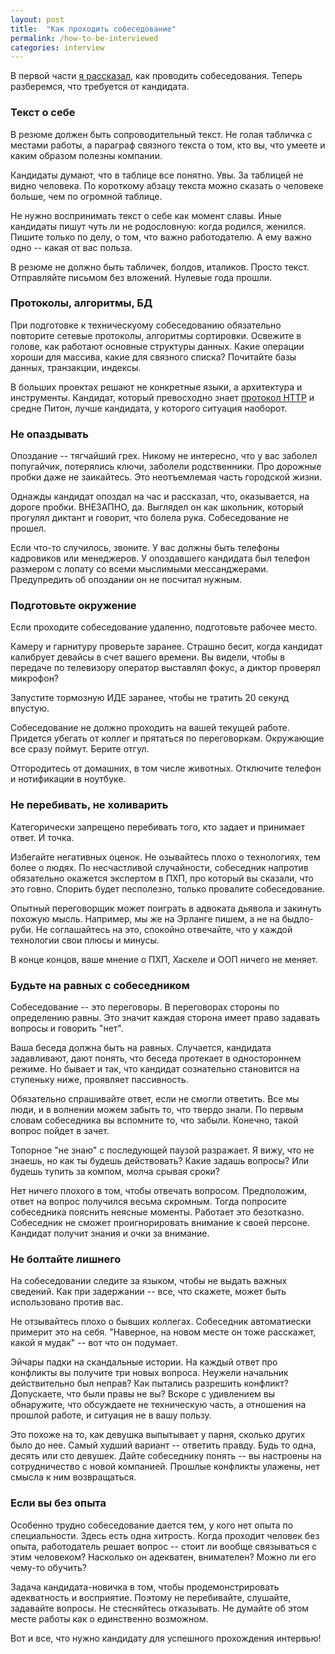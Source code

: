 ```yaml
---
layout: post
title:  "Как проходить собеседование"
permalink: /how-to-be-interviewed
categories: interview
---
```


В первой части [я рассказал][1stpart], как проводить
собеседования. Теперь разберемся, что требуется от кандидата.

### Текст о себе

В резюме должен быть сопроводительный текст. Не голая табличка с
местами работы, а параграф связного текста о том, кто вы, что умеете и
каким образом полезны компании.

Кандидаты думают, что в таблице все понятно. Увы. За таблицей не видно
человека. По короткому абзацу текста можно сказать о человеке больше,
чем по огромной таблице.

Не нужно воспринимать текст о себе как момент славы. Иные кандидаты
пишут чуть ли не родословную: когда родился, женился. Пишите только по
делу, о том, что важно работодателю. А ему важно одно -- какая от вас
польза.

В резюме не должно быть табличек, болдов, италиков. Просто
текст. Отправляйте письмом без вложений. Нулевые года прошли.

### Протоколы, алгоритмы, БД

При подготовке к техническуому собеседованию обязательно повторите
сетевые протоколы, алгоритмы сортировки. Освежите в голове, как
работают основные структуры данных. Какие операции хороши для массива,
какие для связного списка? Почитайте базы данных, транзакции, индексы.

В больших проектах решают не конкретные языки, а архитектура и
инструменты. Кандидат, который превосходно знает [протокол HTTP][http]
и средне Питон, лучше кандидата, у которого ситуация наоборот.

### Не опаздывать

Опоздание -- тягчайший грех. Никому не интересно, что у вас заболел
попугайчик, потерялись ключи, заболели родственники. Про дорожные
пробки даже не заикайтесь. Это неотъемлемая часть городской жизни.

Однажды кандидат опоздал на час и рассказал, что, оказывается, на
дороге пробки. ВНЕЗАПНО, да. Выглядел он как школьник, который
прогулял диктант и говорит, что болела рука. Собеседование не прошел.

Если что-то случилось, звоните. У вас должны быть телефоны кадровиков
или менеджеров. У опоздавшего кандидата был телефон размером с лопату
со всеми мыслимыми мессанджерами. Предупредить об опоздании он не
посчитал нужным.

### Подготовьте окружение

Если проходите собеседование удаленно, подготовьте рабочее
место.

Камеру и гарнитуру проверьте заранее. Страшно бесит, когда кандидат
калибрует девайсы в счет вашего времени. Вы видели, чтобы в передаче
по телевизору оператор выставлял фокус, а диктор проверял микрофон?

Запустите тормозную ИДЕ заранее, чтобы не тратить 20 секунд
впустую.

Собеседование не должно проходить на вашей текущей работе. Придется
убегать от коллег и прятаться по переговоркам. Окружающие все сразу
поймут. Берите отгул.

Отгородитесь от домашних, в том числе животных. Отключите телефон и
нотификации в ноутбуке.

### Не перебивать, не холиварить

Категорически запрещено перебивать того, кто задает и принимает
ответ. И точка.

Избегайте негативных оценок. Не озывайтесь плохо о технологиях, тем
более о людях. По несчастливой случайности, собеседник напротив
обязательно окажется экспертом в ПХП, про который вы сказали, что это
говно. Спорить будет песполезно, только провалите собеседование.

Опытный переговорщик может поиграть в адвоката дьявола и закинуть
похожую мысль. Например, мы же на Эрланге пишем, а не на
быдло-руби. Не соглашайтесь на это, спокойно отвечайте, что у каждой
технологии свои плюсы и минусы.

В конце концов, ваше мнение о ПХП, Хаскеле и ООП ничего не меняет.

### Будьте на равных с собеседником

Собеседование -- это переговоры. В переговорах стороны по определению
равны. Это значит каждая сторона имеет право задавать вопросы и
говорить "нет".

Ваша беседа должна быть на равных. Случается, кандидата задавливают,
дают понять, что беседа протекает в одностороннем режиме. Но бывает и
так, что кандидат сознательно становится на ступеньку ниже, проявляет пассивность.

Обязательно спрашивайте ответ, если не смогли ответить. Все мы люди, и
в волнении можем забыть то, что твердо знали. По первым словам
собеседника вы вспомните то, что забыли. Конечно, такой вопрос пойдет
в зачет.

Топорное "не знаю" с последующей паузой разражает. Я вижу, что не
знаешь, но как ты будешь действовать? Какие задашь вопросы? Или будешь
тупить за компом, молча срывая сроки?

Нет ничего плохого в том, чтобы отвечать вопросом. Предположим, ответ
на вопрос получился весьма скромным. Тогда попросите собеседника
пояснить неясные моменты. Работает это безотказно. Собеседник не
сможет проигнорировать внимание к своей персоне. Кандидат получит
знания и очки за внимание.

### Не болтайте лишнего

На собеседовании следите за языком, чтобы не выдать важных
сведений. Как при задержании -- все, что скажете, может быть
использовано против вас.

Не отзывайтесь плохо о бывших коллегах. Собеседник автоматиески
примерит это на себя. "Наверное, на новом месте он тоже расскажет,
какой я мудак" -- вот что он подумает.

Эйчары падки на скандальные истории. На каждый ответ про конфликты вы
получите три новых вопроса. Неужели начальник действительно был
неправ? Как пытались разрешить конфликт? Допускаете, что были правы не
вы? Вскоре с удивлением вы обнаружите, что обсуждаете не техническую
часть, а отношения на прошлой работе, и ситуация не в вашу пользу.

Это похоже на то, как девушка выпытывает у парня, сколько других было
до нее. Самый худший вариант -- ответить правду. Будь то одна, десять
или сто девушек. Дайте собеседнику понять -- вы настроены на
сотрудничество с новой компанией. Прошлые конфликты улажены, нет
смысла к ним возвращаться.

### Если вы без опыта

Особенно трудно собеседование дается тем, у кого нет опыта по
специальности. Здесь есть одна хитрость. Когда проходит человек без
опыта, работодатель решает вопрос -- стоит ли вообще связываться с
этим человеком? Насколько он адекватен, внимателен? Можно ли его
чему-то обучить?

Задача кандидата-новичка в том, чтобы продемонстрировать адекватность
и восприятие. Поэтому не перебивайте, слушайте, задавайте вопросы. Не
стесняйтесь отказывать. Не думайте об этом месте работы как о
единственно возможном.

Вот и все, что нужно кандидату для успешного прохождения интервью!

[1stpart]: /how-to-interview
[http]: /interview/#http
